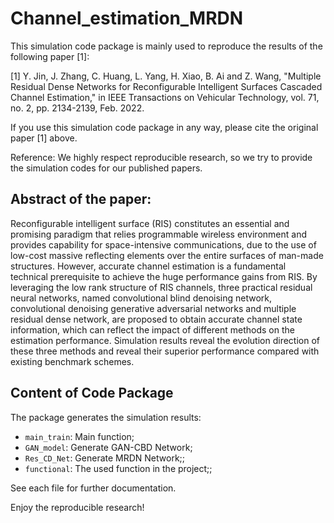 # Channel_estimation_MRDN

This simulation code package is mainly used to reproduce the results of the following paper [1]:

[1] Y. Jin, J. Zhang, C. Huang, L. Yang, H. Xiao, B. Ai and Z. Wang, "Multiple Residual Dense Networks for Reconfigurable Intelligent Surfaces Cascaded Channel Estimation," in IEEE Transactions on Vehicular Technology, vol. 71, no. 2, pp. 2134-2139, Feb. 2022.

If you use this simulation code package in any way, please cite the original paper [1] above. 

Reference: We highly respect reproducible research, so we try to provide the simulation codes for our published papers. 

## Abstract of the paper: 

Reconfigurable intelligent surface (RIS) constitutes an essential and promising paradigm that relies programmable wireless environment and provides capability for space-intensive communications, due to the use of low-cost massive reflecting elements over the entire surfaces of man-made structures. However, accurate channel estimation is a fundamental technical prerequisite to achieve the huge performance gains from RIS. By leveraging the low rank structure of RIS channels, three practical residual neural networks, named convolutional blind denoising network, convolutional denoising generative adversarial networks and multiple residual dense network, are proposed to obtain accurate channel state information, which can reflect the impact of different methods on the estimation performance. Simulation results reveal the evolution direction of these three methods and reveal their superior performance compared with existing benchmark schemes.

## Content of Code Package

The package generates the simulation results:

- `main_train`: Main function;
- `GAN_model`: Generate GAN-CBD Network;
- `Res_CD_Net`: Generate MRDN Network;;
- `functional`: The used function in the project;;

See each file for further documentation.

Enjoy the reproducible research!








